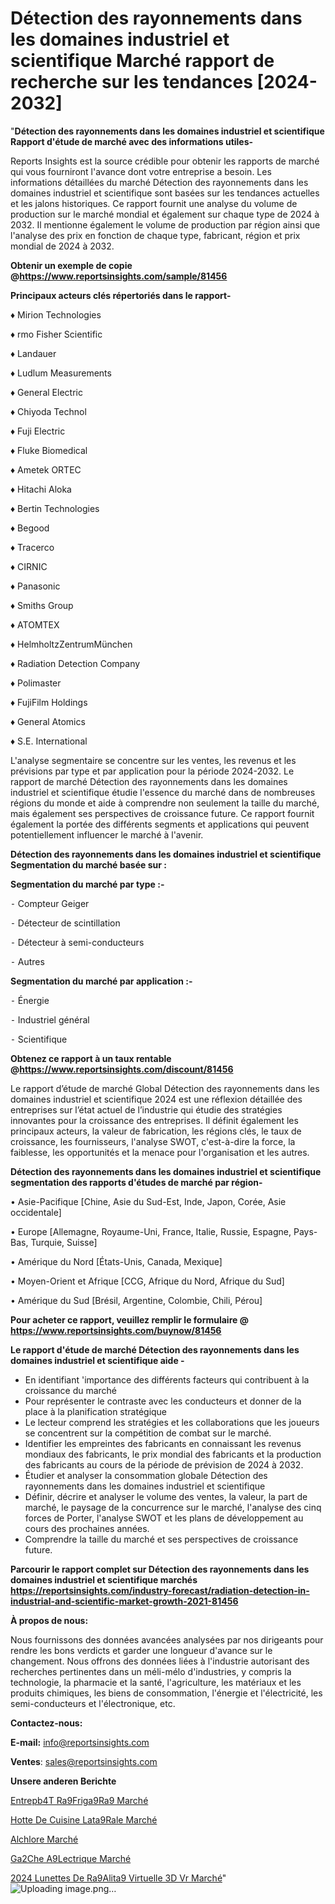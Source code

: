 # Détection des rayonnements dans les domaines industriel et scientifique Marché rapport de recherche sur les tendances [2024-2032]

"<strong>Détection des rayonnements dans les domaines industriel et scientifique Rapport d'étude de marché avec des informations utiles-</strong>

Reports Insights est la source crédible pour obtenir les rapports de marché qui vous fourniront l'avance dont votre entreprise a besoin. Les informations détaillées du marché Détection des rayonnements dans les domaines industriel et scientifique sont basées sur les tendances actuelles et les jalons historiques. Ce rapport fournit une analyse du volume de production sur le marché mondial et également sur chaque type de 2024 à 2032. Il mentionne également le volume de production par région ainsi que l'analyse des prix en fonction de chaque type, fabricant, région et prix mondial de 2024 à 2032.

<strong><b>Obtenir un exemple de copie @</b></strong><a href=https://www.reportsinsights.com/sample/81456><strong><b>https://www.reportsinsights.com/sample/81456</b></strong></a>

<b>Principaux acteurs clés répertoriés dans le rapport-</b>

<b> </b>♦ Mirion Technologies

♦ rmo Fisher Scientific

♦ Landauer

♦ Ludlum Measurements

♦ General Electric

♦ Chiyoda Technol

♦ Fuji Electric

♦ Fluke Biomedical

♦ Ametek ORTEC

♦ Hitachi Aloka

♦ Bertin Technologies

♦ Begood

♦ Tracerco

♦ CIRNIC

♦ Panasonic

♦ Smiths Group

♦ ATOMTEX

♦ HelmholtzZentrumMünchen

♦ Radiation Detection Company

♦ Polimaster

♦ FujiFilm Holdings

♦ General Atomics

♦ S.E. International

L'analyse segmentaire se concentre sur les ventes, les revenus et les prévisions par type et par application pour la période 2024-2032. Le rapport de marché Détection des rayonnements dans les domaines industriel et scientifique étudie l'essence du marché dans de nombreuses régions du monde et aide à comprendre non seulement la taille du marché, mais également ses perspectives de croissance future. Ce rapport fournit également la portée des différents segments et applications qui peuvent potentiellement influencer le marché à l'avenir.

<strong>Détection des rayonnements dans les domaines industriel et scientifique Segmentation du marché basée sur :</strong>

<strong>Segmentation du marché par type :-</strong>

⁃ Compteur Geiger

⁃ Détecteur de scintillation

⁃ Détecteur à semi-conducteurs

⁃ Autres

<strong>Segmentation du marché par application :-</strong>

⁃ Énergie

⁃ Industriel général

⁃ Scientifique

<strong><b>Obtenez ce rapport à un taux rentable @</b></strong><a href=https://www.reportsinsights.com/discount/81456><strong><b>https://www.reportsinsights.com/discount/81456</b></strong></a>

Le rapport d’étude de marché Global Détection des rayonnements dans les domaines industriel et scientifique 2024 est une réflexion détaillée des entreprises sur l’état actuel de l’industrie qui étudie des stratégies innovantes pour la croissance des entreprises. Il définit également les principaux acteurs, la valeur de fabrication, les régions clés, le taux de croissance, les fournisseurs, l'analyse SWOT, c'est-à-dire la force, la faiblesse, les opportunités et la menace pour l'organisation et les autres.

<strong>Détection des rayonnements dans les domaines industriel et scientifique segmentation des rapports d'études de marché par région-</strong>

• Asie-Pacifique [Chine, Asie du Sud-Est, Inde, Japon, Corée, Asie occidentale]

• Europe [Allemagne, Royaume-Uni, France, Italie, Russie, Espagne, Pays-Bas, Turquie, Suisse]

• Amérique du Nord [États-Unis, Canada, Mexique]

• Moyen-Orient et Afrique [CCG, Afrique du Nord, Afrique du Sud]

• Amérique du Sud [Brésil, Argentine, Colombie, Chili, Pérou]

<strong>Pour acheter ce rapport, veuillez remplir le formulaire @   <a href=https://www.reportsinsights.com/buynow/81456>https://www.reportsinsights.com/buynow/81456</a></strong>

<strong>Le rapport d'étude de marché Détection des rayonnements dans les domaines industriel et scientifique aide -</strong>
<ul>
  <li>En identifiant 'importance des différents facteurs qui contribuent à la croissance du marché</li>
  <li>Pour représenter le contraste avec les conducteurs et donner de la place à la planification stratégique</li>
  <li>Le lecteur comprend les stratégies et les collaborations que les joueurs se concentrent sur la compétition de combat sur le marché.</li>
  <li>Identifier les empreintes des fabricants en connaissant les revenus mondiaux des fabricants, le prix mondial des fabricants et la production des fabricants au cours de la période de prévision de 2024 à 2032.</li>
  <li>Étudier et analyser la consommation globale Détection des rayonnements dans les domaines industriel et scientifique</li>
  <li>Définir, décrire et analyser le volume des ventes, la valeur, la part de marché, le paysage de la concurrence sur le marché, l'analyse des cinq forces de Porter, l'analyse SWOT et les plans de développement au cours des prochaines années.</li>
  <li>Comprendre la taille du marché et ses perspectives de croissance future.</li>
</ul>

<strong>Parcourir le rapport complet sur Détection des rayonnements dans les domaines industriel et scientifique marchés <a href=https://reportsinsights.com/industry-forecast/radiation-detection-in-industrial-and-scientific-market-growth-2021-81456>https://reportsinsights.com/industry-forecast/radiation-detection-in-industrial-and-scientific-market-growth-2021-81456</a></strong>

<strong>À propos de nous:</strong>

Nous fournissons des données avancées analysées par nos dirigeants pour rendre les bons verdicts et garder une longueur d'avance sur le changement. Nous offrons des données liées à l'industrie autorisant des recherches pertinentes dans un méli-mélo d'industries, y compris la technologie, la pharmacie et la santé, l'agriculture, les matériaux et les produits chimiques, les biens de consommation, l'énergie et l'électricité, les semi-conducteurs et l'électronique, etc.

<strong>Contactez-nous:</strong>

<strong>E-mail:</strong> <a href=mailto:info@reportsinsights.com>info@reportsinsights.com</a>

<strong>Ventes</strong>: <a href=mailto:sales@reportsinsights.com>sales@reportsinsights.com</a>

<strong>Unsere anderen Berichte</strong>

<a href=https://www.linkedin.com/pulse/entrep%C3%B4t-r%C3%A9frig%C3%A9r%C3%A9-march%C3%A9-2024-part-de-v0udc/>Entrepb4T Ra9Friga9Ra9 Marché</a>

<a href=https://www.linkedin.com/pulse/hotte-de-cuisine-lat%C3%A9rale-march%C3%A9-progr%C3%A8s-technologiques-thyjc/>Hotte De Cuisine Lata9Rale Marché</a>

<a href=https://www.linkedin.com/pulse/alchlore-march%25C3%25A9-perspectives-de-lindustrie-taille-analyse>Alchlore Marché</a>

<a href=https://www.linkedin.com/pulse/g%C3%A2che-%C3%A9lectrique-march%C3%A9-taille-part-perspectives-26ztc/>Ga2Che A9Lectrique Marché</a>

<a href=https://www.linkedin.com/pulse/2024-lunettes-de-r%C3%A9alit%C3%A9-virtuelle-3d-vr-march%C3%A9-jehlc/>2024 Lunettes De Ra9Alita9 Virtuelle 3D Vr Marché</a>"
![Uploading image.png…]()
